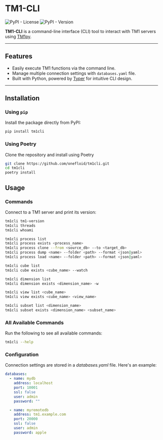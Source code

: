 # TM1-CLI

![PyPI - License](https://img.shields.io/pypi/l/tm1cli)
![PyPI - Version](https://img.shields.io/pypi/v/tm1cli)

**TM1-CLI** is a command-line interface (CLI) tool to interact with TM1 servers using [TM1py](https://github.com/cubewise-code/tm1py).

---

## Features

- Easily execute TM1 functions via the command line.
- Manage multiple connection settings with `databases.yaml` file.
- Built with Python, powered by [Typer](https://typer.tiangolo.com/) for intuitive CLI design.

---

## Installation

### Using `pip`
Install the package directly from PyPI:

```bash
pip install tm1cli
```

### Using Poetry

Clone the repository and install using Poetry

```bash
git clone https://github.com/onefloid/tm1cli.git
cd tm1cli
poetry install
```

## Usage

### Commands

Connect to a TM1 server and print its version:

```bash
tm1cli tm1-version
tm1cli threads
tm1cli whoami

tm1cli process list
tm1cli process exists <process_name>
tm1cli process clone --from <source_db> --to <target_db>
tm1cli process dump <name> --folder <path> --format <json|yaml>
tm1cli process load <name> --folder <path> --format <json|yaml>

tm1cli cube list
tm1cli cube exists <cube_name> --watch

tm1cli dimension list
tm1cli dimension exists <dimension_name> -w

tm1cli view list <cube_name>
tm1cli view exists <cube_name> <view_name>

tm1cli subset list <dimension_name>
tm1cli subset exists <dimension_name> <subset_name>
```

### All Available Commands

Run the following to see all available commands:

```bash
tm1cli --help
```

### Configuration

Connection settings are stored in a _databases.yaml_ file. Here's an example:

```yaml
databases:
  - name: mydb
    address: localhost
    port: 10001
    ssl: false
    user: admin
    password: ""

  - name: myremotedb
    address: tm1.example.com
    port: 20000
    ssl: false
    user: admin
    password: apple
```